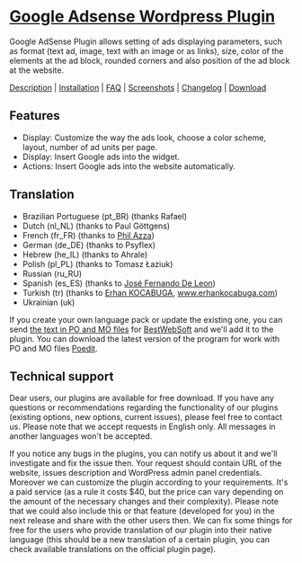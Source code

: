 <a href="http://bestwebsoft.com/plugin/google-adsense-plugin/" target=_blank>Google Adsense Wordpress Plugin</a>
===============================

Google AdSense Plugin allows setting of ads displaying parameters, such as format (text ad, image, text with an image or as links), size, color of the elements at the ad block, rounded corners and also position of the ad block at the website.

<a href="http://bestwebsoft.com/plugin/google-adsense-plugin/#description" target=_blank>Description</a> | 
<a href="http://bestwebsoft.com/plugin/google-adsense-plugin/#installation" target=_blank>Installation</a> | 
<a href="http://bestwebsoft.com/plugin/google-adsense-plugin/#faq" target=_blank>FAQ</a> | 
<a href="http://bestwebsoft.com/plugin/google-adsense-plugin/#screenshots" target=_blank>Screenshots</a> | 
<a href="http://bestwebsoft.com/plugin/google-adsense-plugin/#changelog" target=_blank>Changelog</a> | 
<a href="http://bestwebsoft.com/plugin/google-adsense-plugin/#download" target=_blank>Download</a>


Features
-----------------------------
* Display: Customize the way the ads look, choose a color scheme, layout, number of ad units per page.
* Display: Insert Google ads into the widget.
* Actions: Insert Google ads into the website automatically.


Translation
-----------------------------
* Brazilian Portuguese (pt_BR) (thanks Rafael)
* Dutch (nl_NL) (thanks to Paul Göttgens)
* French (fr_FR) (thanks to <a href="mailto:phil.azza@freesbee.fr">Phil Azza</a>)
* German (de_DE) (thanks to Psyflex)
* Hebrew (he_IL) (thanks to Ahrale)
* Polish (pl_PL) (thanks to Tomasz Łaziuk)
* Russian (ru_RU)
* Spanish (es_ES) (thanks to <a href="mailto:mrjosefernando@gmail.com">José Fernando De Leon</a>)
* Turkish (tr) (thanks to <a href="mailto:erhankocabuga@gmail.com">Erhan KOCABUGA</a>, www.erhankocabuga.com)
* Ukrainian (uk)

If you create your own language pack or update the existing one, you can send <a href="http://codex.wordpress.org/Translating_WordPress" target="_blank">the text in PO and MO files</a> for <a href="http://support.bestwebsoft.com" target="_blank">BestWebSoft</a> and we'll add it to the plugin. You can download the latest version of the program for work with PO and MO files <a href="http://www.poedit.net/download.php" target="_blank">Poedit</a>.


Technical support
-----------------------------
Dear users, our plugins are available for free download. If you have any questions or recommendations regarding the functionality of our plugins (existing options, new options, current issues), please feel free to contact us. Please note that we accept requests in English only. All messages in another languages won't be accepted.

If you notice any bugs in the plugins, you can notify us about it and we'll investigate and fix the issue then. Your request should contain URL of the website, issues description and WordPress admin panel credentials.
Moreover we can customize the plugin according to your requirements. It's a paid service (as a rule it costs $40, but the price can vary depending on the amount of the necessary changes and their complexity). Please note that we could also include this or that feature (developed for you) in the next release and share with the other users then. 
We can fix some things for free for the users who provide translation of our plugin into their native language (this should be a new translation of a certain plugin, you can check available translations on the official plugin page).
